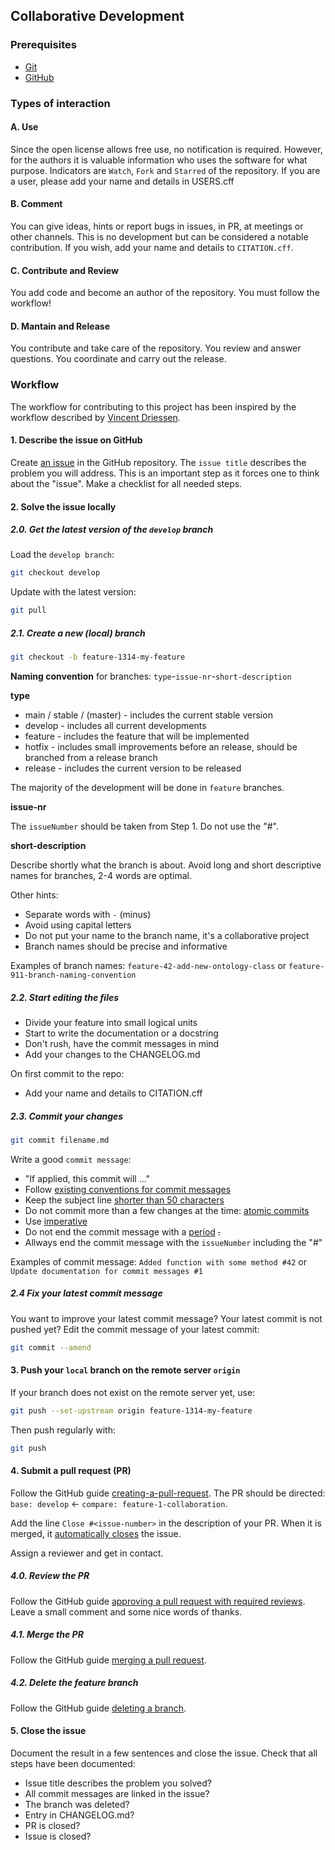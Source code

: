 ## Collaborative Development

### Prerequisites

- [Git](https://git-scm.com/)
- [GitHub](https://github.com/)

### Types of interaction

#### A. Use

Since the open license allows free use, no notification is required. 
However, for the authors it is valuable information who uses the software for what purpose. 
Indicators are `Watch`, `Fork` and `Starred` of the repository. 
If you are a user, please add your name and details in USERS.cff

#### B. Comment

You can give ideas, hints or report bugs in issues, in PR, at meetings or other channels. 
This is no development but can be considered a notable contribution. 
If you wish, add your name and details to `CITATION.cff`.

#### C. Contribute and Review

You add code and become an author of the repository. 
You must follow the workflow!

#### D. Mantain and Release

You contribute and take care of the repository. 
You review and answer questions. 
You coordinate and carry out the release.


### Workflow

The workflow for contributing to this project has been inspired by the workflow described by [Vincent Driessen](https://nvie.com/posts/a-successful-git-branching-model/).


#### 1. Describe the issue on GitHub

Create [an issue](https://help.github.com/en/articles/creating-an-issue)
in the GitHub repository. 
The `issue title` describes the problem you will address. 
This is an important step as it forces one to think about the "issue".
Make a checklist for all needed steps.


#### 2. Solve the issue locally

##### 2.0. Get the latest version of the `develop` branch

Load the `develop branch`:
```bash
git checkout develop
```

Update with the latest version:
```bash
git pull
```

##### 2.1. Create a new (local) branch

```bash
git checkout -b feature-1314-my-feature
```

**Naming convention** for branches: `type`-`issue-nr`-`short-description`

**type**

* main / stable / (master) - includes the current stable version
* develop - includes all current developments
* feature - includes the feature that will be implemented
* hotfix - includes small improvements before an release, should be branched from a release branch
* release - includes the current version to be released

The majority of the development will be done in `feature` branches.

**issue-nr**

The `issueNumber` should be taken from Step 1. Do not use the "#". 

**short-description**

Describe shortly what the branch is about. 
Avoid long and short descriptive names for branches, 2-4 words are optimal.

Other hints:
- Separate words with `-` (minus)
- Avoid using capital letters
- Do not put your name to the branch name, it's a collaborative project
- Branch names should be precise and informative

Examples of branch names: `feature-42-add-new-ontology-class` or `feature-911-branch-naming-convention`

##### 2.2. Start editing the files

- Divide your feature into small logical units
- Start to write the documentation or a docstring
- Don't rush, have the commit messages in mind
- Add your changes to the CHANGELOG.md

On first commit to the repo:
- Add your name and details to CITATION.cff

##### 2.3. Commit your changes 

```bash
git commit filename.md
``` 

Write a good `commit message`:
- "If applied, this commit will ..."
- Follow [existing conventions for commit messages](https://chris.beams.io/posts/git-commit)
- Keep the subject line [shorter than 50 characters](https://chris.beams.io/posts/git-commit/#limit-50)
- Do not commit more than a few changes at the time: [atomic commits](https://en.wikipedia.org/wiki/Atomic_commit)
- Use [imperative](https://chris.beams.io/posts/git-commit/#imperative)
- Do not end the commit message with a [period](https://chris.beams.io/posts/git-commit/#end) ~~.~~ 
- Allways end the commit message with the `issueNumber` including the "#"

Examples of commit message: `Added function with some method #42` or `Update documentation for commit messages #1`

##### 2.4 Fix your latest commit message

You want to improve your latest commit message? 
Your latest commit is not pushed yet? 
Edit the commit message of your latest commit:

```bash
git commit --amend
```


#### 3. Push your `local` branch on the remote server `origin`

If your branch does not exist on the remote server yet, use:

```bash
git push --set-upstream origin feature-1314-my-feature
```

Then push regularly with:

```bash
git push
```


#### 4. Submit a pull request (PR)

Follow the GitHub guide [creating-a-pull-request](https://help.github.com/en/articles/creating-a-pull-request).
The PR should be directed: `base: develop` <- `compare: feature-1-collaboration`.

Add the line `Close #<issue-number>` in the description of your PR.
When it is merged, it [automatically closes](https://help.github.com/en/github/managing-your-work-on-github/closing-issues-using-keywords) the issue.

Assign a reviewer and get in contact.

##### 4.0. Review the PR

Follow the GitHub guide [approving a pull request with required reviews](https://docs.github.com/en/pull-requests/collaborating-with-pull-requests/reviewing-changes-in-pull-requests/approving-a-pull-request-with-required-reviews).
Leave a small comment and some nice words of thanks.

##### 4.1. Merge the PR

Follow the GitHub guide [merging a pull request](https://docs.github.com/en/pull-requests/collaborating-with-pull-requests/incorporating-changes-from-a-pull-request/merging-a-pull-request).

##### 4.2. Delete the feature branch

Follow the GitHub guide [deleting a branch](https://docs.github.com/en/pull-requests/collaborating-with-pull-requests/proposing-changes-to-your-work-with-pull-requests/creating-and-deleting-branches-within-your-repository#deleting-a-branch).

#### 5. Close the issue

Document the result in a few sentences and close the issue.
Check that all steps have been documented:

- Issue title describes the problem you solved?
- All commit messages are linked in the issue?
- The branch was deleted?
- Entry in CHANGELOG.md?
- PR is closed?
- Issue is closed?
